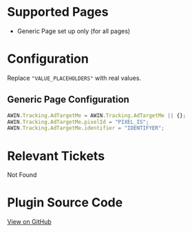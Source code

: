 
# Supported Pages

- Generic Page set up only (for all pages)

# Configuration

Replace `"VALUE_PLACEHOLDERS"` with real values.

## Generic Page Configuration

``` javascript
AWIN.Tracking.AdTargetMe = AWIN.Tracking.AdTargetMe || {};
AWIN.Tracking.AdTargetMe.pixelId = "PIXEL_IS";
AWIN.Tracking.AdTargetMe.identifier = "IDENTIFYER";
```



# Relevant Tickets

Not Found

# Plugin Source Code

[View on
GitHub](https://github.com/awin/awin-tracking/blob/7a0d0f621fbc76ba2549b774e36277fe8070026b/web/thirdparty/adTargetMe.js)